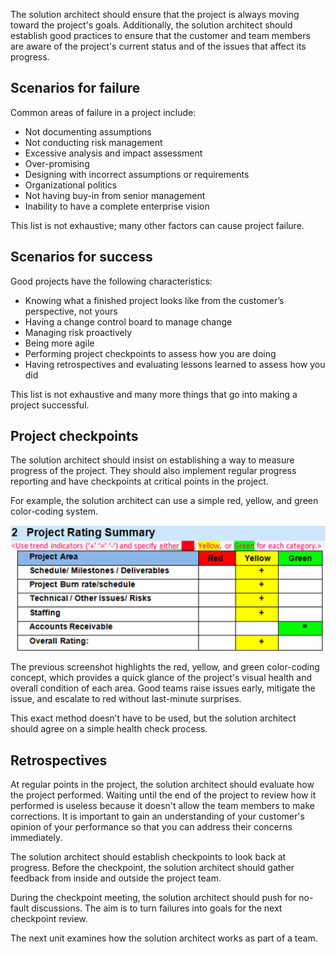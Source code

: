 The solution architect should ensure that the project is always moving toward the project's goals. Additionally, the solution architect should establish good practices to ensure that the customer and team members are aware of the project's current status and of the issues that affect its progress.

## Scenarios for failure

Common areas of failure in a project include:

- Not documenting assumptions
- Not conducting risk management
- Excessive analysis and impact assessment
- Over-promising
- Designing with incorrect assumptions or requirements
- Organizational politics
- Not having buy-in from senior management
- Inability to have a complete enterprise vision

This list is not exhaustive; many other factors can cause project failure.

## Scenarios for success

Good projects have the following characteristics:

- Knowing what a finished project looks like from the customer’s perspective, not yours
- Having a change control board to manage change
- Managing risk proactively
- Being more agile
- Performing project checkpoints to assess how you are doing
- Having retrospectives and evaluating lessons learned to assess how you did

This list is not exhaustive and many more things that go into making a project successful.

## Project checkpoints

The solution architect should insist on establishing a way to measure progress of the project. They should also implement regular progress reporting and have checkpoints at critical points in the project.

For example, the solution architect can use a simple red, yellow, and green color-coding system.

![Screenshot of project health checklist scorecard.](../media/4-project-health.png)

The previous screenshot highlights the red, yellow, and green color-coding concept, which provides a quick glance of the project's visual health and overall condition of each area. Good teams raise issues early, mitigate the issue, and escalate to red without last-minute surprises.

This exact method doesn’t have to be used, but the solution architect should agree on a simple health check process.

## Retrospectives

At regular points in the project, the solution architect should evaluate how the project performed. Waiting until the end of the project to review how it performed is useless because it doesn't allow the team members to make corrections. It is important to gain an understanding of your customer's opinion of your performance so that you can address their concerns immediately.

The solution architect should establish checkpoints to look back at progress. Before the checkpoint, the solution architect should gather feedback from inside and outside the project team.

During the checkpoint meeting, the solution architect should push for no-fault discussions. The aim is to turn failures into goals for the next checkpoint review.

The next unit examines how the solution architect works as part of a team.

